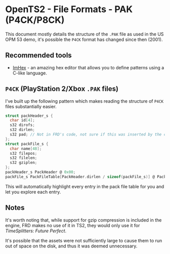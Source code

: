 # OpenTS2 - File Formats - PAK (P4CK/P8CK)
This document mostly details the structure of the `.PAK` file as used in the US OPM 53 demo, it's possible the `P4CK` format has changed since then (2001).

## Recommended tools
* [ImHex](https://github.com/WerWolv/ImHex) - an amazing hex editor that allows you to define patterns using a C-like language.

## `P4CK` (PlayStation 2/Xbox `.PAK` files)

I've built up the following pattern which makes reading the structure of `P4CK` files substantially easier.
```c
struct packHeader_s {
  char id[4];
  s32 dirofs;
  s32 dirlen;
  s32 pad; // Not in FRD's code, not sure if this was inserted by the compiler.
};
struct packFile_s {
  char name[48];
  s32 filepos;
  s32 filelen;
  s32 gziplen;
};
packHeader_s PackHeader @ 0x00;
packFile_s PackFileTable[PackHeader.dirlen / sizeof(packFile_s)] @ PackHeader.dirofs;
```

This will automatically highlight every entry in the pack file table for you and let you explore each entry.

## Notes
It's worth noting that, while support for gzip compression is included in the engine, FRD makes no use of it in TS2, they would only use it for _TimeSplitters: Future Perfect_.

It's possible that the assets were not sufficiently large to cause them to run out of space on the disk, and thus it was deemed unnecessary.
